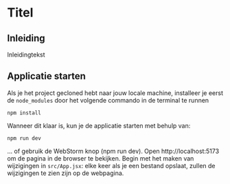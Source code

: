 # Titel

## Inleiding

Inleidingtekst



## Applicatie starten

Als je het project gecloned hebt naar jouw locale machine, installeer je eerst de `node_modules` door het volgende
commando in de terminal te runnen

`npm install`

Wanneer dit klaar is, kun je de applicatie starten met behulp van:

`npm run dev`

... of gebruik de WebStorm knop (npm run dev). Open http://localhost:5173 om de pagina in de browser te bekijken. Begin met
het maken van wijzigingen in `src/App.jsx`: elke keer als je een bestand opslaat, zullen de wijzigingen te zien zijn op
de webpagina.
